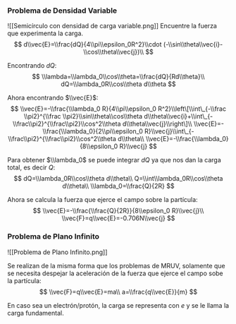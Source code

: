 ### Problema de Densidad Variable

!\[\[Semicírculo con densidad de carga variable.png\]\] Encuentre la fuerza que
experimenta la carga. $$ d\\vec{E}=\\frac{dQ}{4\\pi\\epsilon_0R^2}\\cdot
(-\\sin\\theta\\vec{i}-\\cos\\theta\\vec{j})\\ $$

Encontrando $dQ$: $$ \\lambda=\\lambda_0\\cos\\theta=\\frac{dQ}{Rd\\theta}\\
dQ=\\lambda_0R\\cos\\theta d\\theta $$

Ahora encontrando $\\vec{E}$: $$ \\vec{E}=-\\frac{\\lambda_0 R}{4\\pi\\epsilon_0
R^2}\\left\[\\int\_{-\\frac \\pi2}^{\\frac \\pi2}\\sin\\theta\\cos\\theta
d\\theta\\vec{i}+\\int\_{-\\frac\\pi2}^{\\frac\\pi2}\\cos^2\\theta
d\\theta\\vec{j}\\right\]\\ \\vec{E}=-\\frac{\\lambda_0}{2\\pi\\epsilon_0
R}\\vec{j}\\int\_{-\\frac\\pi2}^{\\frac\\pi2}\\cos^2\\theta d\\theta\\
\\vec{E}=-\\frac{\\lambda_0}{8\\epsilon_0 R}\\vec{j} $$

Para obtener $\\lambda_0$ se puede integrar $dQ$ ya que nos dan la carga total,
es decir $Q$: $$ dQ=\\lambda_0R\\cos\\theta d\\theta\\
Q=\\int\\lambda_0R\\cos\\theta d\\theta\\ \\lambda_0=\\frac{Q}{2R} $$

Ahora se calcula la fuerza que ejerce el campo sobre la partícula: $$
\\vec{E}=-\\frac{\\frac{Q}{2R}}{8\\epsilon_0 R}\\vec{j}\\
\\vec{F}=q\\vec{E}=-0.706N\\vec{j} $$

### Problema de Plano Infinito

!\[\[Problema de Plano Infinito.png\]\]

Se realizan de la misma forma que los problemas de MRUV, solamente que se
necesita despejar la aceleración de la fuerza que ejerce el campo sobe la
partícula: $$ \\vec{F}=q\\vec{E}=ma\\ a=\\frac{q\\vec{E}}{m} $$

En caso sea un electrón/protón, la carga se representa con $e$ y se le llama la
carga fundamental.
